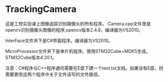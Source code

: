 # TrackingCamera
这是工控实验课上图像追踪识别摄像头的所有程序。
Camera.cpp文件里是opencv识别摄像头图像的程序,opencv版本2.4.8，编译器为VS2010。

InterFace文件夹下是C#界面程序。编译器为VS2010。

MicroProcessor文件夹下是单片机程序。使用STM32Cube+MDK5生成。STM32Cube版本4.20.1。

注意：C#程序与C++程序通讯需要在E盘下建一个test.txt文档。如果没有E盘，则需要更改这两个程序中关于文件读写的文件路径。